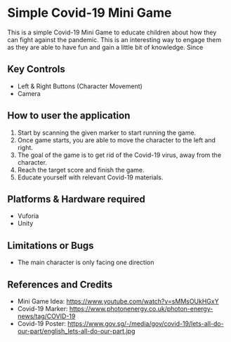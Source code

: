 # Simple Covid-19 Mini Game
This is a simple Covid-19 Mini Game to educate children about how they can fight against the pandemic. This is an interesting way to engage them as they are able to have fun and gain a little bit of knowledge. Since 

## Key Controls
- Left & Right Buttons (Character Movement)
- Camera

## How to user the application
1. Start by scanning the given marker to start running the game.
2. Once game starts, you are able to move the character to the left and right.
3. The goal of the game is to get rid of the Covid-19 virus, away from the character.
4. Reach the target score and finish the game.
5. Educate yourself with relevant Covid-19 materials.

## Platforms & Hardware required
- Vuforia
- Unity

## Limitations or Bugs
- The main character is only facing one direction

## References and Credits
- Mini Game Idea: https://www.youtube.com/watch?v=sMMsOUkHGxY
- Covid-19 Marker: https://www.photonenergy.co.uk/photon-energy-news/tag/COVID-19
- Covid-19 Poster: https://www.gov.sg/-/media/gov/covid-19/lets-all-do-our-part/english_lets-all-do-our-part.jpg

